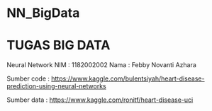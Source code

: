 # NN_BigData
# TUGAS BIG DATA
Neural Network 
NIM : 1182002002 
Nama : Febby Novanti Azhara

Sumber code : https://www.kaggle.com/bulentsiyah/heart-disease-prediction-using-neural-networks

Sumber data : https://www.kaggle.com/ronitf/heart-disease-uci
